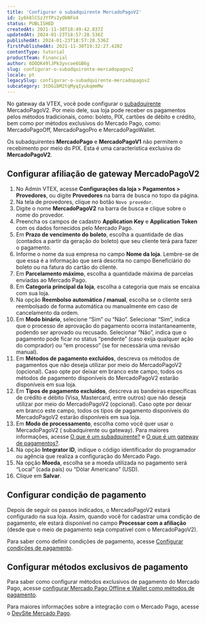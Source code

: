 ```yaml
---
title: 'Configurar o subadquirente MercadoPagoV2'
id: 1y6k8lCSzJYfPs2yObNFo4
status: PUBLISHED
createdAt: 2021-11-30T18:49:42.837Z
updatedAt: 2024-01-23T18:57:28.536Z
publishedAt: 2024-01-23T18:57:28.536Z
firstPublishedAt: 2021-11-30T19:32:27.420Z
contentType: tutorial
productTeam: Financial
author: 6DODK49lJPk3yvcoe6GB6g
slug: configurar-o-subadquirente-mercadopagov2
locale: pt
legacySlug: configurar-o-subadquirente-mercadopagov2
subcategory: 3tDGibM2tqMyqIyukqmmMw
---
```


No gateway da VTEX, você pode configurar o [subadquirente](https://help.vtex.com/pt/tutorial/o-que-e-um-subadquirente) MercadoPagoV2. Por meio dele, sua loja pode receber os pagamentos pelos métodos tradicionais, como: boleto, PIX, cartões de débito e crédito, bem como por métodos exclusivos do Mercado Pago, como: MercadoPagoOff, MercadoPagoPro e MercadoPagoWallet.

<div class="alert alert-warning">
  Os subadquirentes <strong>MercadoPago</strong> e <strong>MercadoPagoV1</strong> não permitem o recebimento por meio do PIX. Esta é uma característica exclusiva do <strong>MercadoPagoV2</strong>.
</div>

## Configurar afiliação de gateway MercadoPagoV2

1. No Admin VTEX, acesse __Configurações da loja > Pagamentos > Provedores__, ou digite __Provedores__ na barra de busca no topo da página.
2. Na tela de provedores, clique no botão `Novo provedor`.
3. Digite o nome __MercadoPagoV2__ na barra de busca e clique sobre o nome do provedor.
4. Preencha os campos de cadastro __Application Key__ e __Application Token__ com os dados fornecidos pelo Mercado Pago.
5. Em __Prazo de vencimento do boleto__, escolha a quantidade de dias (contados a partir da geração do boleto) que seu cliente terá para fazer o pagamento.
6. Informe o nome da sua empresa no campo __Nome da loja__. Lembre-se de que essa é a informação que será descrita no campo Beneficiário do boleto ou na fatura do cartão do cliente.
7. Em __Parcelamento máximo__, escolha a quantidade máxima de parcelas enviadas ao Mercado Pago.
8. Em __Categoria principal da loja__, escolha a categoria que mais se encaixa com sua loja.
9. Na opção __Reembolso automático / manual__, escolha se o cliente será reembolsado de forma automática ou manualmente em caso de cancelamento da ordem.
10. Em __Modo binário__, selecione “Sim” ou “Não”. Selecionar “Sim”, indica que o processo de aprovação do pagamento ocorra instantaneamente, podendo ser aprovado ou recusado. Selecionar “Não”, indica que o pagamento pode ficar no status “pendente” (caso exija qualquer ação do comprador) ou “em processo” (se for necessária uma revisão manual).
11. Em __Métodos de pagamento excluídos__, descreva os métodos de pagamentos que não deseja utilizar por meio do MercadoPagoV2 (opcional). Caso opte por deixar em branco este campo, todos os métodos de pagamento disponíveis do MercadoPagoV2 estarão disponíveis em sua loja.
12. Em __Tipos de pagamento excluídos__,  descreva as bandeiras específicas de crédito e débito (Visa, Mastercard, entre outros) que não deseja utilizar por meio do MercadoPagoV2 (opcional). Caso opte por deixar em branco este campo, todos os tipos de pagamento disponíveis do MercadoPagoV2 estarão disponíveis em sua loja.
13. Em __Modo de processamento__, escolha como você quer usar o MercadoPagoV2 ( subadquirente ou gateway). Para maiores informações, acesse [O que é um subadquirente?](https://help.vtex.com/pt/tutorial/o-que-e-um-subadquirente--64aX6PeRQQ66O8uCqo0W4q#) e [O que é um gateway de pagamentos?](https://help.vtex.com/pt/tutorial/o-que-e-um-gateway-de-pagamentos--2KH9Wdi7F6swOU4amECSOk#). 
14. Na opção __Integrator ID__, indique o código identificador do programador ou agência que realiza a configuração do Mercado Pago.
15. Na opção __Moeda__, escolha se a moeda utilizada no pagamento será “Local” (cada país) ou “Dólar Americano” (USD).
16. Clique em __Salvar__.

## Configurar condição de pagamento
Depois de seguir os passos indicados, o MercadoPagoV2 estará configurado na sua loja. Assim, quando você for cadastrar uma condição de pagamento, ele estará disponível no campo __Processar com a afiliação__ (desde que o meio de pagamento seja compatível com o MercadoPagoV2).

Para saber como definir condições de pagamento, acesse [Configurar condições de pagamento](https://help.vtex.com/pt/tutorial/condicoes-de-pagamento).

## Configurar métodos exclusivos de pagamento

Para saber como configurar métodos exclusivos de pagamento do Mercado Pago, acesse [configurar Mercado Pago Offline e Wallet como métodos de pagamento](https://help.vtex.com/pt/tutorial/configurar-mercado-pago-offline-e-wallet-como-metodos-de-pagamentos).

Para maiores informações sobre a integração com o Mercado Pago, acesse o [DevSite Mercado Pago](https://www.mercadopago.com.br/developers/pt/guides/plugins/unofficial/vtex/gateway-affiliations).
